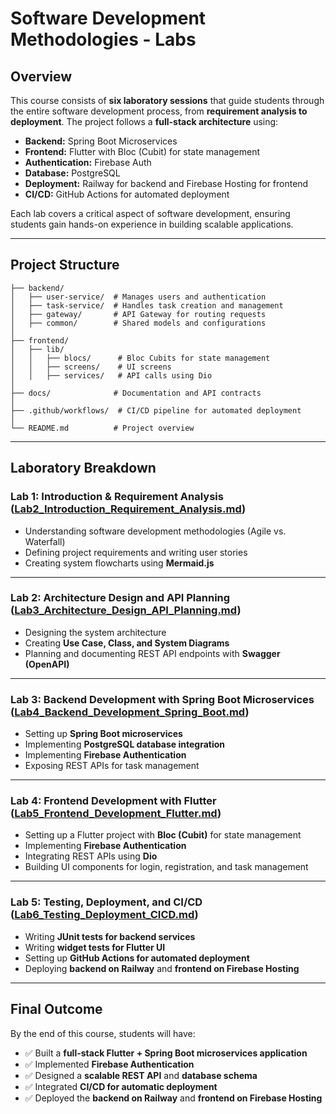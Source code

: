 # **Software Development Methodologies - Labs**

## **Overview**
This course consists of **six laboratory sessions** that guide students through the entire software development process, from **requirement analysis to deployment**. The project follows a **full-stack architecture** using:

- **Backend:** Spring Boot Microservices
- **Frontend:** Flutter with Bloc (Cubit) for state management
- **Authentication:** Firebase Auth
- **Database:** PostgreSQL
- **Deployment:** Railway for backend and Firebase Hosting for frontend
- **CI/CD:** GitHub Actions for automated deployment

Each lab covers a critical aspect of software development, ensuring students gain hands-on experience in building scalable applications.

---

## **Project Structure**
```
├── backend/
│   ├── user-service/  # Manages users and authentication
│   ├── task-service/  # Handles task creation and management
│   ├── gateway/       # API Gateway for routing requests
│   ├── common/        # Shared models and configurations
│
├── frontend/
│   ├── lib/
│   │   ├── blocs/      # Bloc Cubits for state management
│   │   ├── screens/    # UI screens
│   │   ├── services/   # API calls using Dio
│
├── docs/              # Documentation and API contracts
│
├── .github/workflows/  # CI/CD pipeline for automated deployment
│
└── README.md          # Project overview
```

---

## **Laboratory Breakdown**

### **Lab 1: Introduction & Requirement Analysis** ([Lab2_Introduction_Requirement_Analysis.md](Lab2_Introduction_Requirement_Analysis.md))
- Understanding software development methodologies (Agile vs. Waterfall)
- Defining project requirements and writing user stories
- Creating system flowcharts using **Mermaid.js**

---

### **Lab 2: Architecture Design and API Planning** ([Lab3_Architecture_Design_API_Planning.md](Lab3_Architecture_Design_API_Planning.md))
- Designing the system architecture
- Creating **Use Case, Class, and System Diagrams**
- Planning and documenting REST API endpoints with **Swagger (OpenAPI)**

---

### **Lab 3: Backend Development with Spring Boot Microservices** ([Lab4_Backend_Development_Spring_Boot.md](Lab4_Backend_Development_Spring_Boot.md))
- Setting up **Spring Boot microservices**
- Implementing **PostgreSQL database integration**
- Implementing **Firebase Authentication**
- Exposing REST APIs for task management

---

### **Lab 4: Frontend Development with Flutter** ([Lab5_Frontend_Development_Flutter.md](Lab5_Frontend_Development_Flutter.md))
- Setting up a Flutter project with **Bloc (Cubit)** for state management
- Implementing **Firebase Authentication**
- Integrating REST APIs using **Dio**
- Building UI components for login, registration, and task management

---

### **Lab 5: Testing, Deployment, and CI/CD** ([Lab6_Testing_Deployment_CICD.md](Lab6_Testing_Deployment_CICD.md))
- Writing **JUnit tests for backend services**
- Writing **widget tests for Flutter UI**
- Setting up **GitHub Actions for automated deployment**
- Deploying **backend on Railway** and **frontend on Firebase Hosting**

---

## **Final Outcome**
By the end of this course, students will have:
- ✅ Built a **full-stack Flutter + Spring Boot microservices application**
- ✅ Implemented **Firebase Authentication**
- ✅ Designed a **scalable REST API** and **database schema**
- ✅ Integrated **CI/CD for automatic deployment**
- ✅ Deployed the **backend on Railway** and **frontend on Firebase Hosting**
